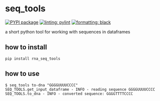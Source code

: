 # seq_tools

[![PYPI package](https://badge.fury.io/py/rna_seq_tools.png)](http://badge.fury.io/py/rna_seq_tools)
[![linting: pylint](https://img.shields.io/badge/linting-pylint-yellowgreen)](https://github.com/PyCQA/pylint)
[![formatting: black](https://img.shields.io/badge/code%20style-black-000000.svg)](https://github.com/psf/black)

a short python tool for working with sequences in dataframes

## how to install

```shell
pip install rna_seq_tools
```

## how to use

```shell
$ seq_tools to-dna "GGGGUUUUCCCC"
SEQ_TOOLS.get_input_dataframe - INFO - reading sequence GGGGUUUUCCCC
SEQ_TOOLS.to_dna - INFO - converted sequence: GGGGTTTTCCCC
```